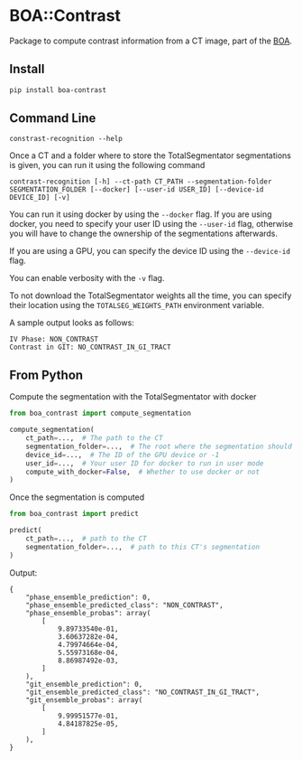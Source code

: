  # BOA::Contrast

Package to compute contrast information from a CT image, part of the [BOA](https://github.com/UMEssen/Body-and-Organ-Analyzer).

## Install

```bash
pip install boa-contrast
```

## Command Line
```
constrast-recognition --help
```
Once a CT and a folder where to store the TotalSegmentator segmentations is given, you can run it using the following command
```
contrast-recognition [-h] --ct-path CT_PATH --segmentation-folder SEGMENTATION_FOLDER [--docker] [--user-id USER_ID] [--device-id DEVICE_ID] [-v]
```

You can run it using docker by using the `--docker` flag. If you are using docker, you need to specify your user ID using the `--user-id` flag, otherwise you will have to change the ownership of the segmentations afterwards.

If you are using a GPU, you can specify the device ID using the `--device-id` flag.

You can enable verbosity with the `-v` flag.

To not download the TotalSegmentator weights all the time, you can specify their location using the `TOTALSEG_WEIGHTS_PATH` environment variable.

A sample output looks as follows:
```
IV Phase: NON_CONTRAST
Contrast in GIT: NO_CONTRAST_IN_GI_TRACT
```

## From Python
Compute the segmentation with the TotalSegmentator with docker

```python
from boa_contrast import compute_segmentation

compute_segmentation(
    ct_path=...,  # The path to the CT
    segmentation_folder=...,  # The root where the segmentation should be stored
    device_id=...,  # The ID of the GPU device or -1
    user_id=...,  # Your user ID for docker to run in user mode
    compute_with_docker=False,  # Whether to use docker or not
)
```

Once the segmentation is computed

```python
from boa_contrast import predict

predict(
    ct_path=...,  # path to the CT
    segmentation_folder=...,  # path to this CT's segmentation
)
```

Output:
```
{
    "phase_ensemble_prediction": 0,
    "phase_ensemble_predicted_class": "NON_CONTRAST",
    "phase_ensemble_probas": array(
        [
            9.89733540e-01,
            3.60637282e-04,
            4.79974664e-04,
            5.55973168e-04,
            8.86987492e-03,
        ]
    ),
    "git_ensemble_prediction": 0,
    "git_ensemble_predicted_class": "NO_CONTRAST_IN_GI_TRACT",
    "git_ensemble_probas": array(
        [
            9.99951577e-01,
            4.84187825e-05,
        ]
    ),
}
```
